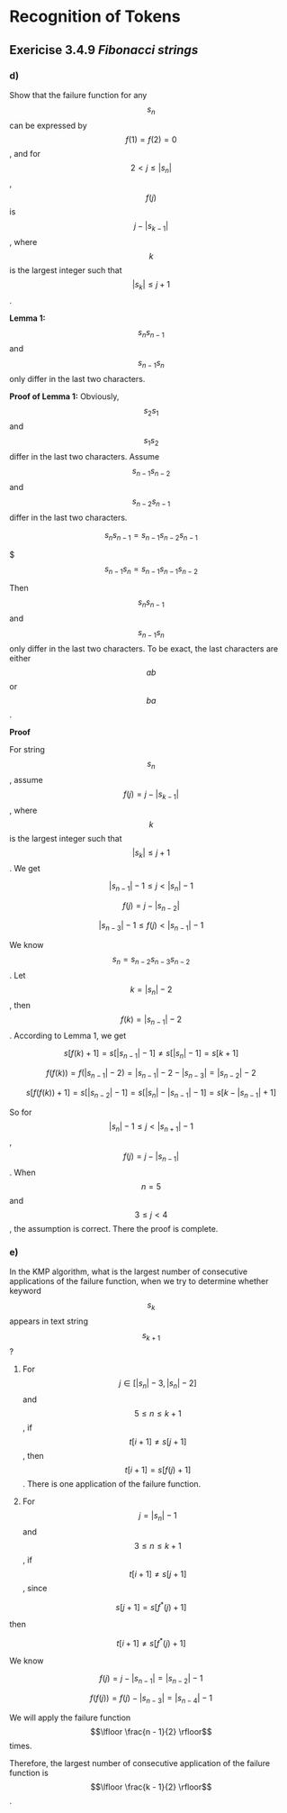 # Recognition of Tokens

## Exericise 3.4.9 *Fibonacci strings*

### d)

Show that the failure function for any $$s_n$$ can be expressed by
$$f(1) = f(2) = 0$$, and for
$$2 < j \le |s_n|$$, $$f(j)$$ is
$$j - |s_{k - 1}|$$, where $$k$$ is the largest integer such
that $$|s_k| \le j + 1 $$.

**Lemma 1:** $$s_n s_{n - 1}$$ and $$s_{n - 1} s_n$$ only differ in the last two characters.

**Proof of Lemma 1:** Obviously, $$s_2 s_1$$ and $$s_1 s_2$$ differ in the last two characters.
Assume $$s_{n - 1} s_{n - 2}$$ and $$s_{n - 2} s_{n - 1}$$ differ in the last two characters.

$$s_n s_{n - 1} = s_{n - 1} s_{n - 2} s_{n - 1}$$

$$$s_{n - 1} s_n = s_{n - 1} s_{n - 1} s_{n - 2}$$

Then $$s_n s_{n - 1}$$ and $$s_{n - 1} s_n$$ only differ in the last two characters.
To be exact, the last characters are either $$a b$$ or $$b a$$.

**Proof**

For string $$s_n$$, assume $$f(j) = j - |s_{ k - 1}|$$, where $$k$$
is the largest integer such that $$|s_k| \le j + 1$$.
We get

$$|s_{n - 1}| - 1 \le  j < |s_n| - 1$$

$$f(j) = j - |s_{n - 2}|$$

$$|s_{n - 3}| - 1 \le f(j) < |s_{n - 1}| - 1$$

We know $$s_n = s_{n - 2} s_{n - 3} s_{n - 2}$$.
Let $$k = |s_n| - 2$$, then $$f(k) = |s_{n - 1}| - 2$$.
According to Lemma 1, we get

$$
s[f(k) + 1]
= s[|s_{n - 1}| - 1]
\ne s[|s_n| - 1]
= s[k + 1]
$$

$$
f(f(k))
= f(|s_{n - 1}| - 2)
= |s_{n - 1}| - 2 - |s_{n - 3}|
= |s_{n - 2}| - 2
$$

$$
s[f(f(k)) + 1]
= s[|s_{n - 2}| - 1]
= s[|s_n| - |s_{n - 1}| - 1]
= s[k - |s_{n - 1}| + 1]
$$

So for $$|s_n| - 1 \le j < |s_{n + 1}| - 1$$,
$$f(j) = j - |s_{n - 1}|$$. When $$n = 5$$ and
$$3 \le j < 4$$, the assumption is correct. There the proof is complete.

### e)

In the KMP algorithm, what is the largest number of consecutive applications of the failure
function, when we try to determine whether keyword $$s_k$$ appears in text string $$s_{k + 1}$$?

1) For $$j \in [|s_n| - 3, |s_n| - 2]$$ and $$5 \le n \le k + 1$$, if $$t[i + 1] \ne s[j + 1]$$,
then $$t[i + 1] = s[f(j) + 1]$$. There is one application of the failure function.

2) For $$j = |s_n| - 1$$ and $$3 \le n \le k + 1$$, if $$t[i + 1] \ne s[j + 1]$$,
since

$$s[j + 1] = s[f^*(j) + 1]$$

then

$$t[i + 1] \ne s[f^*(j) + 1]$$

We know

$$f(j) = j - |s_{n - 1}| = |s_{n - 2}| - 1$$

$$f(f(j)) = f(j) - |s_{n - 3}| = |s_{n - 4}| - 1$$

We will apply the failure function $$\lfloor \frac{n - 1}{2} \rfloor$$ times.

Therefore, the largest number of consecutive application of the failure function is
$$\lfloor \frac{k - 1}{2} \rfloor$$.
